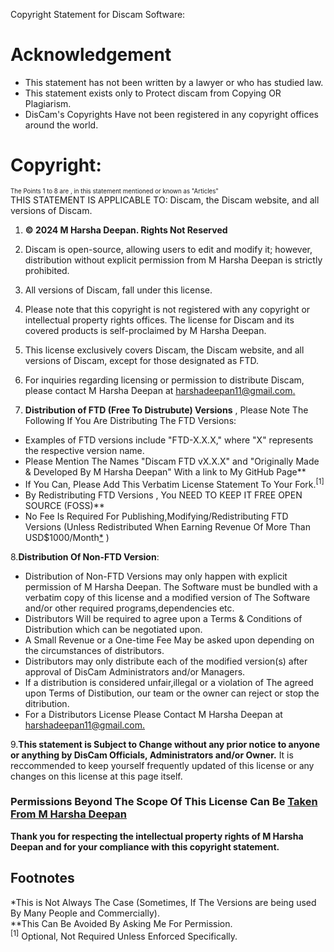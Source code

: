 Copyright Statement for Discam Software:
# Acknowledgement
- This statement has not been written by a lawyer or who has studied law.
- This statement exists only to Protect discam from Copying OR Plagiarism.
- DisCam's Copyrights Have not been registered in any copyright offices around the world.

# Copyright:
<sub><sup> The Points 1 to 8 are , in this statement mentioned or known as "Articles" </sup></sub>  
THIS STATEMENT IS APPLICABLE TO: Discam, the Discam website, and all versions of Discam.

1. **© 2024 M Harsha Deepan. Rights Not Reserved**

2. Discam is open-source, allowing users to edit and modify it; however, distribution without explicit permission from M Harsha Deepan is strictly prohibited.

3. All versions of Discam, fall under this license.

4. Please note that this copyright is not registered with any copyright or intellectual property rights offices. The license for Discam and its covered products is self-proclaimed by M Harsha Deepan.

5. This license exclusively covers Discam, the Discam website, and all versions of Discam, except for those designated as FTD.

6. For inquiries regarding licensing or permission to distribute Discam, please contact M Harsha Deepan at [harshadeepan11@gmail.com.](mailto:harshadeepan11@gmail.com) 

7. **Distribution of FTD (Free To Distrubute) Versions** ,
Please Note The Following If You Are Distributing The FTD Versions:
-  Examples of FTD versions include "FTD-X.X.X," where "X" represents the respective version name.
- Please Mention The Names "Discam FTD vX.X.X" and "Originally Made & Developed By M Harsha Deepan" With a link to My GitHub Page**
- If You Can, Please Add This Verbatim License Statement To Your Fork.<sup>[1]</sup>
- By Redistributing FTD Versions , You NEED TO KEEP IT FREE OPEN SOURCE (FOSS)**
- No Fee Is Required For Publishing,Modifying/Redistributing FTD Versions (Unless Redistributed When Earning Revenue Of More Than USD$1000/Month[*](https://github.com/deepanharsha/DisCam/?tab=License-1-ov-file#footnotes) )

8.**Distribution Of Non-FTD Version**:
- Distribution of Non-FTD Versions may only happen with explicit permission of M Harsha Deepan. The Software must be bundled with a verbatim copy of this license and a modified version of The Software and/or other required programs,dependencies etc.
- Distributors Will be required to agree upon a Terms & Conditions of Distribution which can be negotiated upon.
- A Small Revenue or a One-time Fee May be asked upon depending on the circumstances of distributors.
- Distributors may only distribute each of the modified version(s) after approval of DisCam Administrators and/or Managers.
- If a distribution is considered unfair,illegal or a violation of The agreed upon Terms of Distibution, our team or the owner can reject or stop the ditribution.
- For a Distributors License Please Contact M Harsha Deepan at [harshadeepan11@gmail.com.](mailto:harshadeepan11@gmail.com) 

9.**This statement is Subject to Change without any prior notice to anyone or anything by DisCam Officials, Administrators and/or Owner.** It is reccommended to keep yourself frequently updated of this license or any changes on this license at this page itself.

### Permissions Beyond The Scope Of This License Can Be [Taken From M Harsha Deepan](mailto:harshadeepan11@gmail.com)

**Thank you for respecting the intellectual property rights of M Harsha Deepan and for your compliance with this copyright statement.**

## Footnotes
*This is Not Always The Case (Sometimes, If The Versions are being used By Many People and Commercially).  
**This Can Be Avoided By Asking Me For Permission.  
<sup>[1]</sup> Optional, Not Required Unless Enforced Specifically.  
